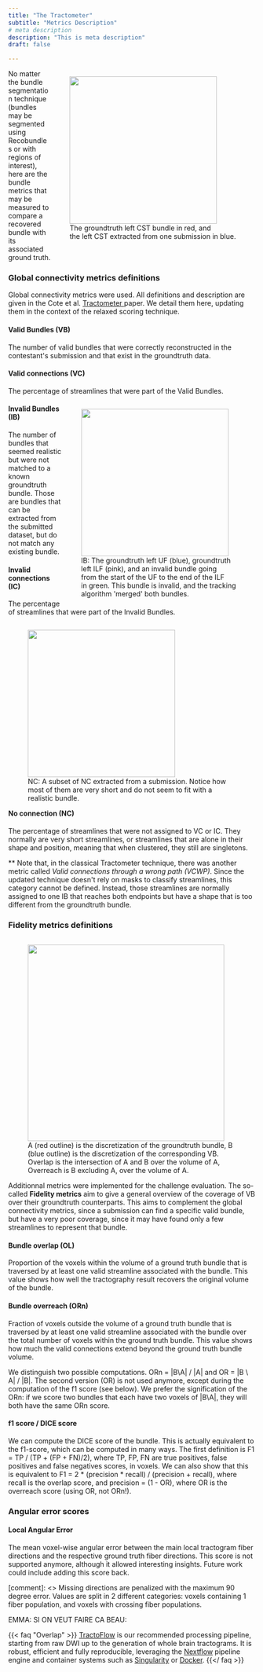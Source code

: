 ```yaml
---
title: "The Tractometer"
subtitle: "Metrics Description"
# meta description
description: "This is meta description"
draft: false

---
```


<a href="/images/ismrm2015/vb_cst_left.png">
    <figure style="float:right">
        <img src="/images/ismrm2015/vb_cst_left.png" width="300px">
        <figcaption>The groundtruth left CST bundle in red, and <br> the left CST extracted
    from one submission in blue.</figcaption>
    </figure>
</a>

No matter the bundle segmentation technique (bundles may be segmented using Recobundles or with regions of interest), here are the bundle metrics that may be measured to compare a recovered bundle with its associated ground truth.

### Global connectivity metrics definitions

Global connectivity metrics were used. All definitions and description are given in the Cote et  al. <a href="http://www.medicalimageanalysisjournal.com/article/S1361-8415(13)00047-9/abstract" target="_blank"> Tractometer </a> paper. We detail them here, updating them in the context of the relaxed scoring technique.

#### Valid Bundles (VB)

The number of valid bundles that were correctly reconstructed in the contestant's submission and that exist in the groundtruth data.

####  Valid connections (VC)

The percentage of streamlines that were part of the Valid Bundles.

<a href="/images/ismrm2015/ib_uf_ilf_left.png">
    <figure style="float:right">
        <img src="/images/ismrm2015/ib_uf_ilf_left.png" width="300px">
        <figcaption>IB: The groundtruth left UF (blue), groundtruth <br> left ILF (pink), and an invalid
                 bundle going <br> from the start of the UF to the end of the ILF <br> in green.
                 This bundle is invalid, and the tracking <br> algorithm 'merged' both bundles.</figcaption>
    </figure>
</a>

#### Invalid Bundles (IB)

The number of bundles that seemed realistic but were not matched to a known groundtruth bundle. Those are bundles that can be extracted from the submitted dataset, but do not match any existing bundle.

#### Invalid connections (IC)

The percentage of streamlines that were part of the Invalid Bundles.



<a href="/images/ismrm2015/nc_subsampled.png">
    <figure style="float:right">
        <img src="/images/ismrm2015/nc_subsampled.png" width="300px">
        <figcaption>NC: A subset of NC extracted from a submission. Notice
                 how most of them are very short and do not seem to fit with a
                 realistic bundle.</figcaption>
    </figure>
</a>

#### No connection (NC)

The percentage of streamlines that were not assigned to VC or IC. They normally are very short streamlines, or streamlines that are alone in their shape and position, meaning that when clustered, they still are singletons.


** Note that, in the classical Tractometer technique, there was another metric called <i>Valid connections through a wrong path (VCWP)</i>. Since the updated technique doesn't rely on masks to classify streamlines, this category cannot be defined.  Instead, those streamlines are normally assigned to one IB that reaches both endpoints but have a shape that is too different from the groundtruth bundle.

### Fidelity metrics definitions

<a href="/images/ismrm2015/ol_or_diagram.png">
    <figure style="float:right">
        <img src="/images/ismrm2015/ol_or_diagram.png" width="400px">
        <figcaption>A (red outline) is the discretization of the groundtruth bundle,
                 B (blue outline) is the discretization of the corresponding VB.
                 Overlap is the intersection of A and B over the volume of A,
                 Overreach is B excluding A, over the volume of A.</figcaption>
    </figure>
</a>

Additionnal metrics were implemented for the challenge evaluation. The so-called <b>Fidelity metrics</b> aim to give a general  overview of the coverage of VB over their groundtruth counterparts. This aims  to complement the global connectivity metrics, since a submission can find a specific valid bundle, but have a very poor coverage, since it may have found only a few streamlines to represent that bundle.

#### Bundle overlap (OL)

Proportion of the voxels within the volume of a ground truth bundle that is traversed by at least one valid streamline associated with the bundle. This value shows how well the tractography result recovers the original volume of the bundle.

#### Bundle overreach (ORn)

Fraction of voxels outside the volume of a ground truth bundle that is traversed  by at least one valid streamline associated with the bundle over the total number of voxels within  the  ground  truth  bundle.  This  value  shows  how  much  the  valid  connections  extend beyond the ground truth bundle volume.

We distinguish two possible computations. ORn = |B\A| / |A|  and OR = |B \ A| / |B|. The second version (OR) is not used anymore, except during the computation of the f1 score (see below). We prefer the signification of the ORn: if we score two bundles that each have two voxels of |B\A|, they will both have the same ORn score.

#### f1 score / DICE score

We can compute the DICE score of the bundle. This is actually equivalent to the f1-score, which can be computed in many ways.
The first definition is F1 = TP / (TP + (FP + FN)/2), where TP, FP, FN are true positives, false positives and false negatives scores,  in voxels. We can also show that this is equivalent to F1 = 2 * (precision * recall) / (precision + recall), where recall is the overlap score, and precision = (1 - OR), where OR is the overreach score (using OR, not ORn!).


### Angular error scores

#### Local Angular Error

The mean voxel-wise angular error between the main local tractogram fiber directions and the respective ground truth fiber directions. This score is not supported anymore, although it allowed interesting insights. Future work could include adding this score back.

 [comment]: <> Missing directions are penalized with the maximum 90 degree error.
Values are split in 2 different categories: voxels containing 1 fiber population, and voxels with crossing fiber populations.


EMMA: SI ON VEUT FAIRE CA BEAU:

{{< faq "Overlap" >}}
[TractoFlow](https://github.com/scilus/tractoflow) is our recommended processing pipeline, starting from raw DWI up to the generation of whole brain tractograms. It is robust, efficient and fully reproducible, leveraging the [Nextflow](https://www.nextflow.io/) pipeline engine and container systems such as [Singularity](https://www.sylabs.io/singularity/) or [Docker](https://www.docker.com/).
{{</ faq >}}
